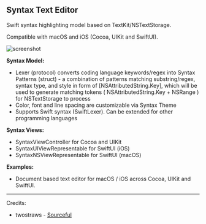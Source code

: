 ## Syntax Text Editor  

Swift syntax highlighting model based on TextKit/NSTextStorage.

Compatible with macOS and iOS (Cocoa, UIKit and SwiftUI).

![screenshot](https://raw.github.com/joey-gm/SyntaxTextEditor/master/Screenshot.png)

**Syntax Model:**
- Lexer (protocol) converts coding language keywords/regex into Syntax Patterns (struct) - a combination of patterns matching substring/regex, syntax type, and style in form of [NSAttributedString.Key], which will be used to generate matching tokens ( NSAttributedString.Key + NSRange ) for NSTextStorage to process
- Color, font and line spacing are customizable via Syntax Theme
- Supports Swift syntax (SwiftLexer). Can be extended for other programming languages

**Syntax Views:**
- SyntaxViewController for Cocoa and UIKit
- SyntaxUIViewRepresentable for SwiftUI (iOS)
- SyntaxNSViewRepresentable for SwiftUI (macOS)

**Examples:**
- Document based text editor for macOS / iOS across Cocoa, UIKit and SwiftUI.

---
Credits:
- twostraws - [Sourceful](https://github.com/twostraws/Sourceful)
